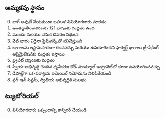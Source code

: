 ## అమ్మకపు స్థానం

0. లాగ్ అవుట్ చేయకుండా బహుళ-వినియోగదారు మారడం
1. అంతర్జాతీయీకరణకు 121 భాషలకు మద్దతు ఉంది
2. ముందు మరియు వెనుక చివరల విభజన
3. వెబ్ భాగం ఏదైనా ఫ్రేమ్‌వర్క్‌తో పనిచేస్తుంది
4. భాగాలను ఇష్టానుసారంగా కలపవచ్చు మరియు ఉపయోగించని ఫార్వర్డ్ భాగాలు ట్రీ-షేకింగ్ ఆప్టిమైజేషన్‌కు మద్దతు ఇస్తాయి
5. ప్రైవేట్ విస్తరణకు మద్దతు
6. స్వీయ-అభివృద్ధి చెందిన ధృవీకరణ కోడ్ మాడ్యూల్ ఇంట్రానెట్‌లో కూడా ఉపయోగించవచ్చు
7. డిఫాల్ట్‌గా ఒక-పర్యాయ ఇమెయిల్ నమోదును నిలిపివేయండి
8. ప్లగ్-ఇన్ సిస్టమ్, ద్వితీయ అభివృద్ధికి సులభం

## ట్యుటోరియల్

0. వినియోగదారు ఒప్పందాన్ని కాన్ఫిగర్ చేయండి